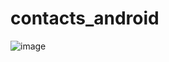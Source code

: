 # contacts_android
![image](https://user-images.githubusercontent.com/54923600/223536300-5cbb3527-1e5a-4566-9455-a3701ebb49cb.png)
